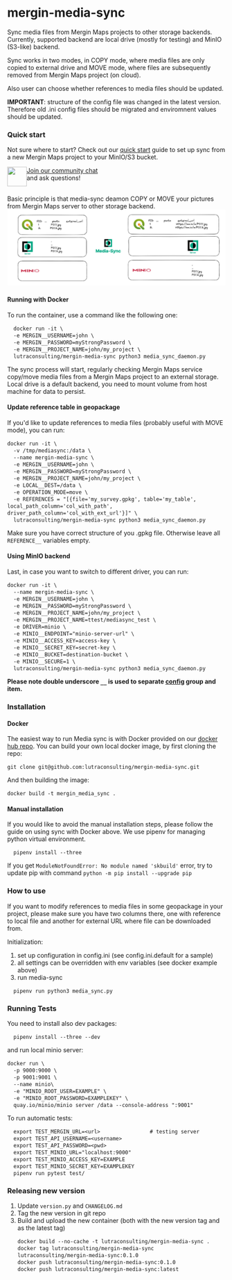 # mergin-media-sync
Sync media files from Mergin Maps projects to other storage backends. Currently, supported backend are local drive (mostly for testing)
and MinIO (S3-like) backend.

Sync works in two modes, in COPY mode, where media files are only copied to external drive and MOVE mode, where files are
subsequently removed from Mergin Maps project (on cloud).

Also user can choose whether references to media files should be updated.

**IMPORTANT**: structure of the config file was changed in the latest version. Therefore old .ini config files should be migrated and enviromnent values should be updated.


### Quick start

Not sure where to start? Check out our [quick start](docs/quick_start.md) guide to set up sync from a new Mergin Maps project to your MinIO/S3 bucket.

<div><img align="left" width="45" height="45" src="https://raw.githubusercontent.com/MerginMaps/docs/main/src/.vuepress/public/slack.svg"><a href="https://merginmaps.com/community/join">Join our community chat</a><br/>and ask questions!</div><br />

Basic principle is that media-sync deamon COPY or MOVE your pictures from Mergin Maps server to other storage backend. 
![Overview](docs/images/overview.png)

#### Running with Docker
To run the container, use a command like the following one:
```shell
  docker run -it \
  -e MERGIN__USERNAME=john \
  -e MERGIN__PASSWORD=myStrongPassword \
  -e MERGIN__PROJECT_NAME=john/my_project \
  lutraconsulting/mergin-media-sync python3 media_sync_daemon.py
```
The sync process will start, regularly checking Mergin Maps service copy/move media files from a Mergin Maps project to an external storage.
Local drive is a default backend, you need to mount volume from host machine for data to persist.

#### Update reference table in geopackage
If you'd like to update references to media files (probably useful with MOVE mode), you can run:
```shell
docker run -it \
  -v /tmp/mediasync:/data \
  --name mergin-media-sync \
  -e MERGIN__USERNAME=john \
  -e MERGIN__PASSWORD=myStrongPassword \
  -e MERGIN__PROJECT_NAME=john/my_project \
  -e LOCAL__DEST=/data \
  -e OPERATION_MODE=move \
  -e REFERENCES = "[{file='my_survey.gpkg', table='my_table', local_path_column='col_with_path', driver_path_column='col_with_ext_url'}]" \
  lutraconsulting/mergin-media-sync python3 media_sync_daemon.py
```
Make sure you have correct structure of you .gpkg file. Otherwise leave all `REFERENCE__` variables empty.

#### Using MinIO backend
Last, in case you want to switch to different driver, you can run:
```shell
docker run -it \
  --name mergin-media-sync \
  -e MERGIN__USERNAME=john \
  -e MERGIN__PASSWORD=myStrongPassword \
  -e MERGIN__PROJECT_NAME=john/my_project \
  -e MERGIN__PROJECT_NAME=ttest/mediasync_test \
  -e DRIVER=minio \
  -e MINIO__ENDPOINT="minio-server-url" \
  -e MINIO__ACCESS_KEY=access-key \
  -e MINIO__SECRET_KEY=secret-key \
  -e MINIO__BUCKET=destination-bucket \
  -e MINIO__SECURE=1 \
  lutraconsulting/mergin-media-sync python3 media_sync_daemon.py
```

**Please note double underscore `__` is used to separate [config](config.yaml.default) group and item.**

### Installation

#### Docker
The easiest way to run Media sync is with Docker provided on our [docker hub repo](https://hub.docker.com/repository/docker/lutraconsulting/mergin-media-sync). You can build your own local docker image, by first cloning the repo:

```
git clone git@github.com:lutraconsulting/mergin-media-sync.git
```

And then building the image:

```
docker build -t mergin_media_sync .
```
#### Manual installation

If you would like to avoid the manual installation steps, please follow the guide on using sync with Docker above. We use pipenv for managing python virtual environment.

```shell
  pipenv install --three
```

If you get `ModuleNotFoundError: No module named 'skbuild'` error, try to update pip with command
`python -m pip install --upgrade pip`


### How to use

If you want to modify references to media files in some geopackage in your project, please make sure you have two columns there,
one with reference to local file and another for external URL where file can be downloaded from.

Initialization:

1. set up configuration in config.ini  (see config.ini.default for a sample)
2. all settings can be overridden with env variables (see docker example above)
3. run media-sync
```shell
  pipenv run python3 media_sync.py
```

### Running Tests
You need to install also dev packages:
```shell
  pipenv install --three --dev
```

and run local minio server:
```shell
docker run \
  -p 9000:9000 \
  -p 9001:9001 \
  --name minio\
  -e "MINIO_ROOT_USER=EXAMPLE" \
  -e "MINIO_ROOT_PASSWORD=EXAMPLEKEY" \
  quay.io/minio/minio server /data --console-address ":9001"
```

To run automatic tests:
```shell
  export TEST_MERGIN_URL=<url>                # testing server
  export TEST_API_USERNAME=<username>
  export TEST_API_PASSWORD=<pwd>
  export TEST_MINIO_URL="localhost:9000"
  export TEST_MINIO_ACCESS_KEY=EXAMPLE
  export TEST_MINIO_SECRET_KEY=EXAMPLEKEY
  pipenv run pytest test/
```

### Releasing new version

1. Update `version.py` and `CHANGELOG.md`
2. Tag the new version in git repo
3. Build and upload the new container (both with the new version tag and as the latest tag)
   ```
   docker build --no-cache -t lutraconsulting/mergin-media-sync .
   docker tag lutraconsulting/mergin-media-sync lutraconsulting/mergin-media-sync:0.1.0
   docker push lutraconsulting/mergin-media-sync:0.1.0
   docker push lutraconsulting/mergin-media-sync:latest
